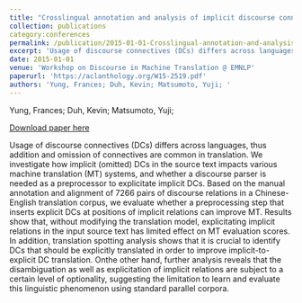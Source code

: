 ```yaml
---
title: "Crosslingual annotation and analysis of implicit discourse connectives for machine translation"
collection: publications
category:conferences
permalink: /publication/2015-01-01-Crosslingual-annotation-and-analysis
excerpt: 'Usage of discourse connectives (DCs) differs across languages, thus addition and omission of connectives are common in translation. We investigate how implicit (omitted) DCs in the source text impacts various machine translation (MT) systems, and whether a discourse parser is needed as a preprocessor to explicitate implicit DCs. Based on the manual annotation and alignment of 7266 pairs of discourse relations in a Chinese-English translation corpus, we evaluate whether a preprocessing step that inserts explicit DCs at positions of implicit relations can improve MT. Results show that, without modifying the translation model, explicitating implicit relations in the input source text has limited effect on MT evaluation scores. In addition, translation spotting analysis shows that it is crucial to identify DCs that should be explicitly translated in order to improve implicit-to-explicit DC translation. Onthe other hand, further analysis reveals that the disambiguation as well as explicitation of implicit relations are subject to a certain level of optionality, suggesting the limitation to learn and evaluate this linguistic phenomenon using standard parallel corpora.'
date: 2015-01-01
venue: 'Workshop on Discourse in Machine Translation @ EMNLP'
paperurl: 'https://aclanthology.org/W15-2519.pdf'
authors: 'Yung, Frances; Duh, Kevin; Matsumoto, Yuji; '
---
```

Yung, Frances; Duh, Kevin; Matsumoto, Yuji; 

<a href='https://aclanthology.org/W15-2519.pdf'>Download paper here</a>

Usage of discourse connectives (DCs) differs across languages, thus addition and omission of connectives are common in translation. We investigate how implicit (omitted) DCs in the source text impacts various machine translation (MT) systems, and whether a discourse parser is needed as a preprocessor to explicitate implicit DCs. Based on the manual annotation and alignment of 7266 pairs of discourse relations in a Chinese-English translation corpus, we evaluate whether a preprocessing step that inserts explicit DCs at positions of implicit relations can improve MT. Results show that, without modifying the translation model, explicitating implicit relations in the input source text has limited effect on MT evaluation scores. In addition, translation spotting analysis shows that it is crucial to identify DCs that should be explicitly translated in order to improve implicit-to-explicit DC translation. Onthe other hand, further analysis reveals that the disambiguation as well as explicitation of implicit relations are subject to a certain level of optionality, suggesting the limitation to learn and evaluate this linguistic phenomenon using standard parallel corpora.
